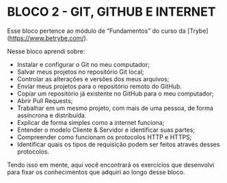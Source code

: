 # BLOCO 2 - GIT, GITHUB E INTERNET

Esse bloco pertence ao módulo de “Fundamentos” do curso da [Trybe] (https://www.betrybe.com/). 

Nesse bloco aprendi sobre:
- Instalar e configurar o Git no meu computador;
- Salvar meus projetos no repositório Git local;
- Controlar as alterações e versões dos meus arquivos;
- Enviar meus projetos para o repositório remoto do GitHub.
- Copiar um repositório já existente no GitHub para o meu computador;
- Abrir Pull Requests;
- Trabalhar em um mesmo projeto, com mais de uma pessoa, de forma assíncrona e distribuída.
- Explicar de forma simples como a internet funciona;
- Entender o modelo Cliente & Servidor e identificar suas partes;
- Compreender como funcionam os protocolos HTTP e HTTPS;
- Identificar quais os tipos de requisição podem ser feitos através desses protocolos.

Tendo isso em mente, aqui você encontrará os exercícios que desenvolvi para fixar os conhecimentos que adquiri ao longo desse bloco. 
